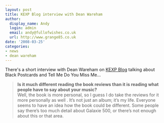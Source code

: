 ```yaml
---
layout: post
title: KEXP Blog interview with Dean Wareham
author:
  display_name: Andy
  login: admin
  email: andy@fullofwishes.co.uk
  url: http://www.grange85.co.uk
date: '2008-03-25'
categories:
- news
- dean wareham
---
```

<p>There's a short interview with Dean Wareham on <a href="http://depts.washington.edu/kexp/blog/?p=5323">KEXP Blog</a> talking about Black Postcards and Tell Me Do You Miss Me...</p>
<blockquote><p><strong>Is it much different reading the book reviews than it is reading what people have to say about your music?</strong><br />
Well, the book is more personal, so I guess I do take the reviews for it more personally as well . It’s not just an album; it’s my life. Everyone seems to have an idea how the book could be different. Some people say there’s too much detail about Galaxie 500, or there’s not enough about this or that area.</p></blockquote>
